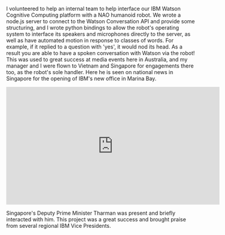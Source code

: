 I volunteered to help an internal team to help interface our IBM Watson Cognitive Computing platform with a NAO humanoid robot. We wrote a node.js server to connect to the Watson Conversation API and provide some structuring, and I wrote python bindings to allow the robot's operating system to interface its speakers and microphones directly to the server, as well as have automated motion in response to classes of words. For example, if it replied to a question with 'yes', it would nod its head. As a result you are able to have a spoken conversation with Watson via the robot! This was used to great success at media events here in Australia, and my manager and I were flown to Vietnam and Singapore for engagements there too, as the robot's sole handler. Here he is seen on national news in Singapore for the opening of IBM's new office in Marina Bay.



<iframe width="570" height="315" src="https://www.youtube.com/embed/s3PrAhV8HJk?start=27" frameborder="0" allowfullscreen></iframe>



 Singapore's Deputy Prime Minister Tharman was present and briefly interacted with him. This project was a great success and brought praise from several regional IBM Vice Presidents.